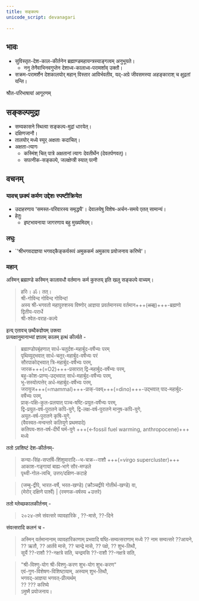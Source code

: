 ```yaml
---
title: सङ्कल्पः
unicode_script: devanagari  
  
---
```


## भावः

- सुविस्तृत-देश-काल-कीर्तनेन ब्रह्माण्डमहायन्त्रस्याङ्गत्वम् अनुभूयते।  
  - ननु तेनैवाभिनवगुप्तेन देशाध्व-कालाध्व-परामर्शाव् उक्तौ। 
- सक्रम-परामर्शेन देशकालयोर् महान् विस्तार आविर्भवतीव, यद्-अग्रे जीवसमस्या अहङ्काराश् च क्षुद्रतां यन्ति।  

श्रौत-परिभाषायां आगूरणम्

## सङ्कल्पमुद्रा

- सम्यकासने स्थित्वा सङ्कल्प-मुद्रां धारयेत्।
- दक्षिणजानौ।
- तालयोर् मध्ये स्युर् अक्षताः कदाचित्।
- अक्षता-त्यागः
  - कस्मिंश् चित् पात्रे अक्षतानां त्यागः देवतीर्थेन (देवतर्पणवत्)।
  - सपत्नीक-सङ्कल्पे, जलक्षेप्त्री स्यात् पत्नी

## वचनम्

### यावच् छक्यं कर्मण उद्देशः स्पष्टीक्रियेत

- उदाहरणाय 'समस्त-परिवारस्य समृद्ध्यै'। देवालयेषु विशेष-अर्चन-समये एतत् सामान्यं।
- हेतुः
  - इष्टभावनाया जागरणाय बहु मुख्यमिदम्।

### लघुः

- `'श्रीभगवदाज्ञया भगवद्कैङ्कर्यरूपं अमुककर्म अमुकाय प्रयोजनाय करिष्ये'।

### महान्
अस्मिन् ब्रह्माण्डे कस्मिन् कालावधौ वर्तमानः कर्म कुरुतय् इति खलु सङ्कल्पे वाच्यम्।

> हरिः। ॐ। तत्।  
श्री-गोविन्द गोविन्द गोविन्द!  
अस्य श्री-भगवतो महापुरुशस्य विष्णोर् आज्ञया प्रवर्तमानस्य वर्तमान+++(~~अद्य~~)+++-ब्रह्मणो द्वितीय-परार्धे  
श्री-श्वेत-वराह-कल्पे  

इत्य् एतावच् छब्दैकज्ञेयम् उक्त्वा  
प्रत्यक्षानुमानाभ्यां ज्ञातम् कालम् इत्थं कीर्त्यते - 

> ब्रह्माण्डोपबृंहणात् सार्ध-चतुर्दश-महार्बुद-वर्षेभ्यः परम्  
> पृथिव्युद्भवात् सार्ध-चतुर्-महार्बुद-वर्षेभ्यः परं  
> सौरपाकोद्भवात् त्रि-महार्बुद-वर्षेभ्यः परम्,  
> जारक+++(=O2)+++-प्रसारात् द्वि-महार्बुद-वर्षेभ्यः परम्,  
> बहु-कोश-प्राण्य्-उद्भवात् सार्ध-महार्बुद-वर्षेभ्यः परम्,  
> भू-सस्योत्पत्तेर् अर्ध-महार्बुद-वर्षेभ्यः परम्,  
> जरायुज+++(=mammal)+++-प्राक्-पक्ष्य्+++(=dino)+++-उद्भवात् पाद-महार्बुद-वर्षेभ्यः परम्,  
> प्राक्-पक्षि-कुल-प्रलयात् पञ्च-षष्टि-प्रयुत-वर्षेभ्यः परम्,  
> द्वि-प्रयुत-वर्ष-पुरातने कपि-युगे, द्वि-लक्ष-वर्ष-पुरातने मानुष-कपि-युगे,  
> अयुत-वर्ष-पुरातने कृषि-युगे,  
> (वैवस्वत-मन्वन्तरे कलियुगे प्रथमपादे)  
> कतिपय-शत-वर्ष-दीर्घे घर्म-युगे +++(←fossil fuel warming, anthropocene)+++ मध्ये  

ततो ऽवशिष्टं देश-कीर्तनम्-  

> कन्या-सिंह-सप्तर्षि-शिंशुमारादि--भ-चक्र--राशौ +++(=virgo supercluster)+++   
> आकाश-गङ्गायां बाह्य-भागे सौर-मण्डले  
> पृथ्वी-गोल-त्वचि, उत्तर/दक्षिण-कटाहे  

> (जम्बु-द्वीपे, भारत-वर्षे, भरत-खण्डे) (क्रौञ्चद्वीपे गोतीर्थ-खण्डे) वा,  
> (मेरोर् दक्षिणे पार्श्वे) | (रमणक-वर्षस्य +उत्तरे)

ततो म्लेच्छकालकीर्तनम् -

> २०२४-तमे संवत्सरे व्यावहारिके ,  ??-मासे, ??-दिने 

संवत्सरादि कलनं च - 

> अस्मिन् वर्तमानानाम् व्यावहारिकाणाम् प्रभवादि षष्ठि-सम्वत्सराणाम् मध्ये ?? नाम सम्वत्सरे ??आयने, ?? ऋतौ, ?? आर्तवे मासे, ?? चान्द्रे मासे, ?? पक्षे, ?? शुभ-तिथौ,  
> सूर्ये ??-राशौ ??-नक्षत्रे सति, चन्द्रमसि ??-राशौ ??-नक्षत्रे सति, 

> "श्री-विश्णु-योग श्री-विश्णु-करण शुभ-योग शुभ-करण"  
> एवं-गुण-विशेषण-विशिष्टायाम्, अस्याम् शुभ-तिथौ,  
> भगवद्-आज्ञया भगवत्-प्रीत्यर्थम्  
> ?? ??? करिष्ये  
> ऽमुष्मै प्रयोजनाय।
